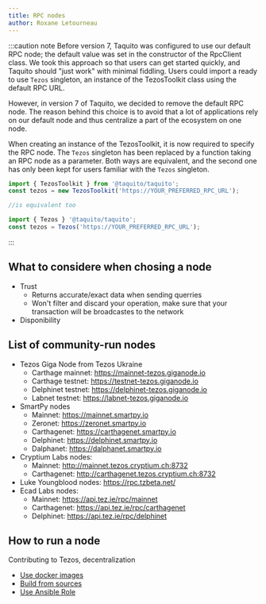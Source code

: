 ```yaml
---
title: RPC nodes
author: Roxane Letourneau
---
```


:::caution note
Before version 7, Taquito was configured to use our default RPC node; the default value was set in the constructor of the RpcClient class. We took this approach so that users can get started quickly, and Taquito should "just work" with minimal fiddling. Users could import a ready to use `Tezos` singleton, an instance of the TezosToolkit class using the default RPC URL. 

However, in version 7 of Taquito, we decided to remove the default RPC node. The reason behind this choice is to avoid that a lot of applications rely on our default node and thus centralize a part of the ecosystem on one node.

When creating an instance of the TezosToolkit, it is now required to specify the RPC node. The `Tezos` singleton has been replaced by a function taking an RPC node as a parameter. Both ways are equivalent, and the second one has only been kept for users familiar with the `Tezos` singleton.

``` js
import { TezosToolkit } from '@taquito/taquito';
const tezos = new TezosToolkit('https://YOUR_PREFERRED_RPC_URL');

//is equivalent too

import { Tezos } '@taquito/taquito';
const tezos = Tezos('https://YOUR_PREFERRED_RPC_URL');
```
:::

## What to considere when chosing a node

- Trust
    - Returns accurate/exact data when sending querries
    - Won't filter and discard your operation, make sure that your transaction will be broadcastes to the network
- Disponibility


## List of community-run nodes

- Tezos Giga Node from Tezos Ukraine
    - Carthage mainnet: https://mainnet-tezos.giganode.io
    - Carthage testnet: https://testnet-tezos.giganode.io 
    - Delphinet testnet: https://delphinet-tezos.giganode.io
    - Labnet testnet: https://labnet-tezos.giganode.io
- SmartPy nodes
    - Mainnet: https://mainnet.smartpy.io
    - Zeronet: https://zeronet.smartpy.io
    - Carthagenet: https://carthagenet.smartpy.io
    - Delphinet: https://delphinet.smartpy.io
    - Dalphanet: https://dalphanet.smartpy.io
- Cryptium Labs nodes:
    - Mainnet: http://mainnet.tezos.cryptium.ch:8732
    - Carthagenet: http://carthagenet.tezos.cryptium.ch:8732
- Luke Youngblood nodes: https://rpc.tzbeta.net/
- Ecad Labs nodes:
    - Mainnet: https://api.tez.ie/rpc/mainnet
    - Carthagenet: https://api.tez.ie/rpc/carthagenet
    - Delphinet: https://api.tez.ie/rpc/delphinet

## How to run a node

Contributing to Tezos, decentralization

- [Use docker images](https://tezos.gitlab.io/introduction/howtoget.html#docker-images)
- [Build from sources](https://tezos.gitlab.io/introduction/howtoget.html#docker-images)
- [Use Ansible Role](https://github.com/ecadlabs/ansible-role-tezos-node/blob/master/README.md)